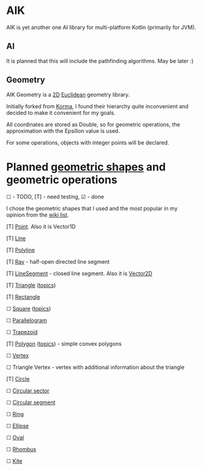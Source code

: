 # AIK

AIK is yet another one AI library for multi-platform Kotlin (primarily for JVM).

## AI

It is planned that this will include the pathfinding algorithms. May be later :)

## Geometry

AIK Geometry is a [2D](https://en.wikipedia.org/wiki/Two-dimensional_space) [Euclidean](https://en.wikipedia.org/wiki/Euclidean_geometry) geometry library.

Initially forked from [Korma](https://github.com/korlibs/korma), I found their hierarchy quite inconvenient and decided to make it convenient for my goals.

All coordinates are stored as Double, so for geometric operations, the approximation with the Epsillon value is used.

For some operations, objects with integer points will be declared.

# Planned [geometric shapes](https://en.wikipedia.org/wiki/Geometric_shape) and geometric operations

☐ - TODO, [T] - need testing, ☑ - done

I chose the geometric shapes that I used and the most popular in my opinion from the [wiki list](https://en.wikipedia.org/wiki/List_of_two-dimensional_geometric_shapes).

[T] [Point](https://en.wikipedia.org/wiki/Point_(geometry)). Also it is Vector1D

[T] [Line](https://en.wikipedia.org/wiki/Line_(geometry))

[T] [Polyline](https://en.wikipedia.org/wiki/Polygonal_chain)

[T] [Ray](https://en.wikipedia.org/wiki/Line_(geometry)#Ray) - half-open directed line segment

[T] [LineSegment](https://en.wikipedia.org/wiki/Line_segment) - closed line segment.  Also it is [Vector2D](https://en.wikipedia.org/wiki/Euclidean_vector)

[T] [Triangle](https://en.wikipedia.org/wiki/Triangle) ([topics](https://en.wikipedia.org/wiki/List_of_triangle_topics))

[T] [Rectangle](https://en.wikipedia.org/wiki/Rectangle)

☐ [Square](https://en.wikipedia.org/wiki/Square_(geometry)) ([topics](https://en.wikipedia.org/wiki/List_of_circle_topics))

☐ [Parallelogram](https://en.wikipedia.org/wiki/Parallelogram)

☐ [Trapezoid](https://en.wikipedia.org/wiki/Trapezoid)

[T] [Polygon](https://en.wikipedia.org/wiki/Polygon) ([topics](https://en.wikipedia.org/wiki/List_of_polygons,_polyhedra_and_polytopes)) - simple convex polygons

☐ [Vertex](https://en.wikipedia.org/wiki/Vertex_(geometry))

☐ Triangle Vertex - vertex with additional information about the triangle

[T] [Circle](https://en.wikipedia.org/wiki/Circle)

☐ [Circular sector](https://en.wikipedia.org/wiki/Circular_sector)

☐ [Circular segment](https://en.wikipedia.org/wiki/Circular_segment)

☐ [Ring](https://en.wikipedia.org/wiki/Annulus_(mathematics))

☐ [Ellipse](https://en.wikipedia.org/wiki/Ellipse)

☐ [Oval](https://en.wikipedia.org/wiki/Oval)

☐ [Rhombus](https://en.wikipedia.org/wiki/Rhombus)

☐ [Kite](https://en.wikipedia.org/wiki/Kite_(geometry))


